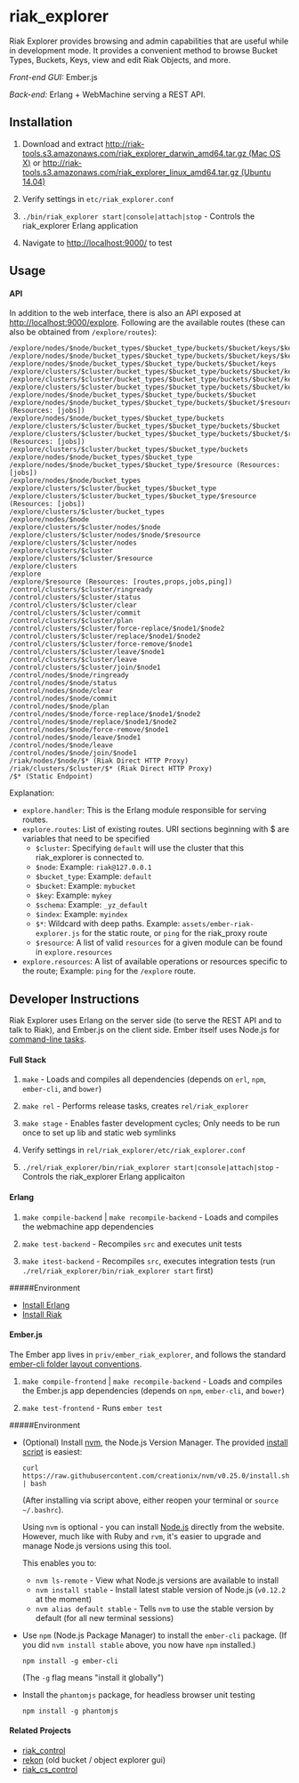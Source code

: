 # riak_explorer

Riak Explorer provides browsing and admin capabilities that are useful while in
development mode. It provides a convenient method to browse Bucket Types,
Buckets, Keys, view and edit Riak Objects, and more.

*Front-end GUI:* Ember.js

*Back-end:* Erlang + WebMachine serving a REST API.

## Installation

1. Download and extract [http://riak-tools.s3.amazonaws.com/riak_explorer_darwin_amd64.tar.gz (Mac OS X)](http://riak-tools.s3.amazonaws.com/riak_explorer_darwin_amd64.tar.gz) or [http://riak-tools.s3.amazonaws.com/riak_explorer_linux_amd64.tar.gz (Ubuntu 14.04)](http://riak-tools.s3.amazonaws.com/riak_explorer_linux_amd64.tar.gz)

2. Verify settings in `etc/riak_explorer.conf`

4. `./bin/riak_explorer start|console|attach|stop` - Controls the riak_explorer Erlang application

4. Navigate to [http://localhost:9000/](http://localhost:9000/) to test

## Usage

#### API

In addition to the web interface, there is also an API exposed at [http://localhost:9000/explore](http://localhost:9000/explore). Following are the available routes (these can also be obtained from `/explore/routes`):

```
/explore/nodes/$node/bucket_types/$bucket_type/buckets/$bucket/keys/$key
/explore/nodes/$node/bucket_types/$bucket_type/buckets/$bucket/keys/$key/$resource
/explore/nodes/$node/bucket_types/$bucket_type/buckets/$bucket/keys
/explore/clusters/$cluster/bucket_types/$bucket_type/buckets/$bucket/keys/$key
/explore/clusters/$cluster/bucket_types/$bucket_type/buckets/$bucket/keys/$key/$resource
/explore/clusters/$cluster/bucket_types/$bucket_type/buckets/$bucket/keys
/explore/nodes/$node/bucket_types/$bucket_type/buckets/$bucket
/explore/nodes/$node/bucket_types/$bucket_type/buckets/$bucket/$resource (Resources: [jobs])
/explore/nodes/$node/bucket_types/$bucket_type/buckets
/explore/clusters/$cluster/bucket_types/$bucket_type/buckets/$bucket
/explore/clusters/$cluster/bucket_types/$bucket_type/buckets/$bucket/$resource (Resources: [jobs])
/explore/clusters/$cluster/bucket_types/$bucket_type/buckets
/explore/nodes/$node/bucket_types/$bucket_type
/explore/nodes/$node/bucket_types/$bucket_type/$resource (Resources: [jobs])
/explore/nodes/$node/bucket_types
/explore/clusters/$cluster/bucket_types/$bucket_type
/explore/clusters/$cluster/bucket_types/$bucket_type/$resource (Resources: [jobs])
/explore/clusters/$cluster/bucket_types
/explore/nodes/$node
/explore/clusters/$cluster/nodes/$node
/explore/clusters/$cluster/nodes/$node/$resource
/explore/clusters/$cluster/nodes
/explore/clusters/$cluster
/explore/clusters/$cluster/$resource
/explore/clusters
/explore
/explore/$resource (Resources: [routes,props,jobs,ping])
/control/clusters/$cluster/ringready
/control/clusters/$cluster/status
/control/clusters/$cluster/clear
/control/clusters/$cluster/commit
/control/clusters/$cluster/plan
/control/clusters/$cluster/force-replace/$node1/$node2
/control/clusters/$cluster/replace/$node1/$node2
/control/clusters/$cluster/force-remove/$node1
/control/clusters/$cluster/leave/$node1
/control/clusters/$cluster/leave
/control/clusters/$cluster/join/$node1
/control/nodes/$node/ringready
/control/nodes/$node/status
/control/nodes/$node/clear
/control/nodes/$node/commit
/control/nodes/$node/plan
/control/nodes/$node/force-replace/$node1/$node2
/control/nodes/$node/replace/$node1/$node2
/control/nodes/$node/force-remove/$node1
/control/nodes/$node/leave/$node1
/control/nodes/$node/leave
/control/nodes/$node/join/$node1
/riak/nodes/$node/$* (Riak Direct HTTP Proxy)
/riak/clusters/$cluster/$* (Riak Direct HTTP Proxy)
/$* (Static Endpoint)
```

Explanation:

* `explore.handler`: This is the Erlang module responsible for serving routes.
* `explore.routes`: List of existing routes. URI sections beginning with $ are variables that need to be specified
    * `$cluster`: Specifying `default` will use the cluster that this riak_explorer is connected to.
    * `$node`: Example: `riak@127.0.0.1`
    * `$bucket_type`: Example: `default`
    * `$bucket`: Example: `mybucket`
    * `$key`: Example: `mykey`
    * `$schema`: Example: `_yz_default`
    * `$index`: Example: `myindex`
    * `$*`: Wildcard with deep paths. Example: `assets/ember-riak-explorer.js` for the static route, or `ping` for the riak_proxy route
    * `$resource`: A list of valid `resources` for a given module can be found in `explore.resources`
* `explore.resources`: A list of available operations or resources specific to the route; Example: `ping` for the `/explore` route.

## Developer Instructions
Riak Explorer uses Erlang on the server side (to serve the REST API and to talk
to Riak), and Ember.js on the client side. Ember itself uses Node.js for
[command-line tasks](http://www.ember-cli.com).

#### Full Stack

1. `make` - Loads and compiles all dependencies (depends on `erl`, `npm`, `ember-cli`, and `bower`)

2. `make rel` - Performs release tasks, creates `rel/riak_explorer`

3. `make stage` - Enables faster development cycles; Only needs to be run once to set up lib and static web symlinks

4. Verify settings in `rel/riak_explorer/etc/riak_explorer.conf`

5. `./rel/riak_explorer/bin/riak_explorer start|console|attach|stop` - Controls the riak_explorer Erlang applicaiton

#### Erlang

1. `make compile-backend` | `make recompile-backend` - Loads and compiles the webmachine app dependencies

2. `make test-backend` - Recompiles `src` and executes unit tests

3. `make itest-backend` - Recompiles `src`, executes integration tests (run `./rel/riak_explorer/bin/riak_explorer start` first)

#####Environment

* [Install Erlang](http://docs.basho.com/riak/latest/ops/building/installing/erlang/)
* [Install Riak](http://docs.basho.com/riak/latest/ops/building/installing/)

#### Ember.js
The Ember app lives in `priv/ember_riak_explorer`, and follows the standard
[ember-cli folder layout conventions](http://www.ember-cli.com/#folder-layout).

1. `make compile-frontend` | `make recompile-backend` - Loads and compiles the Ember.js app dependencies (depends on `npm`, `ember-cli`, and `bower`)

2. `make test-frontend` - Runs `ember test`

#####Environment

* (Optional) Install [nvm](https://github.com/creationix/nvm), the Node.js Version Manager.
    The provided [install script](https://github.com/creationix/nvm#install-script)
    is easiest:

    ```
    curl https://raw.githubusercontent.com/creationix/nvm/v0.25.0/install.sh | bash
    ```

    (After installing via script above, either reopen your terminal or
    `source ~/.bashrc`).

    Using `nvm` is optional - you can install [Node.js](https://nodejs.org/)
    directly from the website. However, much like with Ruby and `rvm`, it's
    easier to upgrade and manage Node.js versions using this tool.

    This enables you to:

    * `nvm ls-remote` - View what Node.js versions are available to install
    * `nvm install stable` - Install latest stable version
        of Node.js (`v0.12.2` at the moment)
    * `nvm alias default stable` - Tells `nvm` to use the stable version by
        default (for all new terminal sessions)

* Use `npm` (Node.js Package Manager) to install the `ember-cli` package.
    (If you did `nvm install stable` above, you now have `npm` installed.)

    ```
    npm install -g ember-cli
    ```

    (The `-g` flag means "install it globally")

* Install the `phantomjs` package, for headless browser unit testing

    ```
    npm install -g phantomjs
    ```

#### Related Projects
- [riak_control](https://github.com/basho/riak_control)
- [rekon](https://github.com/basho/rekon) (old bucket / object explorer gui)
- [riak_cs_control](https://github.com/basho/riak_cs_control)
